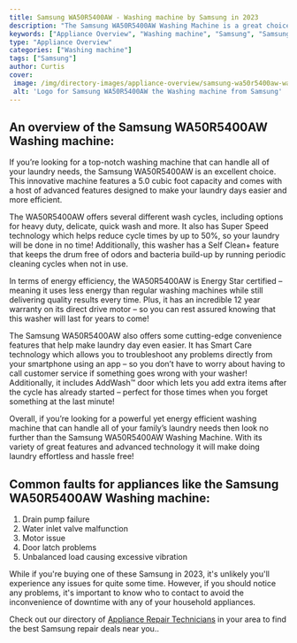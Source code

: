 ```yaml
---
title: Samsung WA50R5400AW - Washing machine by Samsung in 2023
description: "The Samsung WA50R5400AW Washing Machine is a great choice for anyone looking for an efficient and powerful washing machine. It features a 5.0 cubic foot capacity, 14 wash cycles, and Super Speed cycle that can finish a full load in just 36 minutes. With its built-in WaterJet deep cleaning system, it can easily tackle tough stains with its powerful water jets that blast away dirt and grime from clothes. It also has Smart Care technology which makes troubleshooting easier than ever, as well as Wi-Fi connectivity so you can control your laundry remotely from your smartphone. With all these features and more, the Samsung WA50R5400AW Washing Machine is sure to be a great addition to any home."
keywords: ["Appliance Overview", "Washing machine", "Samsung", "Samsung WA50R5400AW"]
type: "Appliance Overview"
categories: ["Washing machine"]
tags: ["Samsung"]
author: Curtis
cover: 
 image: /img/directory-images/appliance-overview/samsung-wa50r5400aw-washing machine.webp
 alt: 'Logo for Samsung WA50R5400AW the Washing machine from Samsung'
---
```


## An overview of the Samsung WA50R5400AW Washing machine:

If you’re looking for a top-notch washing machine that can handle all of your laundry needs, the Samsung WA50R5400AW is an excellent choice. This innovative machine features a 5.0 cubic foot capacity and comes with a host of advanced features designed to make your laundry days easier and more efficient. 

The WA50R5400AW offers several different wash cycles, including options for heavy duty, delicate, quick wash and more. It also has Super Speed technology which helps reduce cycle times by up to 50%, so your laundry will be done in no time! Additionally, this washer has a Self Clean+ feature that keeps the drum free of odors and bacteria build-up by running periodic cleaning cycles when not in use. 

In terms of energy efficiency, the WA50R5400AW is Energy Star certified – meaning it uses less energy than regular washing machines while still delivering quality results every time. Plus, it has an incredible 12 year warranty on its direct drive motor – so you can rest assured knowing that this washer will last for years to come! 

The Samsung WA50R5400AW also offers some cutting-edge convenience features that help make laundry day even easier. It has Smart Care technology which allows you to troubleshoot any problems directly from your smartphone using an app – so you don’t have to worry about having to call customer service if something goes wrong with your washer! Additionally, it includes AddWash™ door which lets you add extra items after the cycle has already started – perfect for those times when you forget something at the last minute! 

Overall, if you’re looking for a powerful yet energy efficient washing machine that can handle all of your family’s laundry needs then look no further than the Samsung WA50R5400AW Washing Machine. With its variety of great features and advanced technology it will make doing laundry effortless and hassle free!

## Common faults for appliances like the Samsung WA50R5400AW Washing machine:
1. Drain pump failure
2. Water inlet valve malfunction 
3. Motor issue 
4. Door latch problems 
5. Unbalanced load causing excessive vibration

While if you're buying one of these Samsung in 2023, it's unlikely you'll experience any issues for quite some time. However, if you should notice any problems, it's important to know who to contact to avoid the inconvenience of downtime with any of your household appliances.

Check out our directory of <a href="/appliance-repair-technicians">Appliance Repair Technicians</a> in your area to find the best Samsung repair deals near you..
